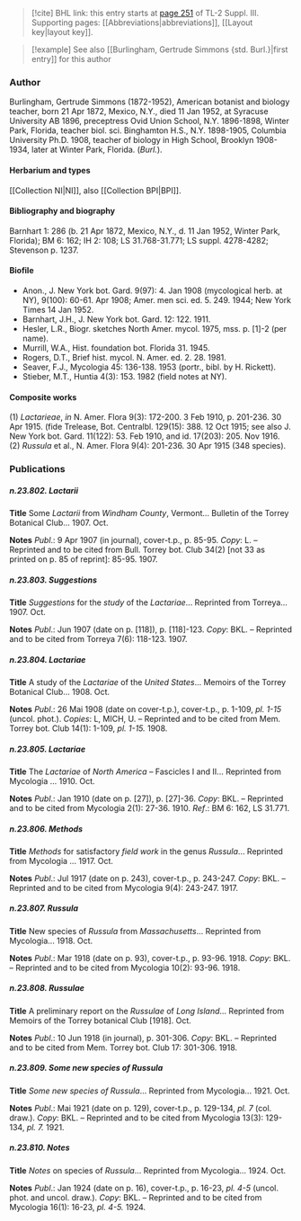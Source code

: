 > [!cite] BHL link: this entry starts at [page 251](https://www.biodiversitylibrary.org/item/103861#page/261/mode/1up) of TL-2 Suppl. III.
> Supporting pages: [[Abbreviations|abbreviations]], [[Layout key|layout key]].

> [!example] See also [[Burlingham, Gertrude Simmons {std. Burl.}|first entry]] for this author

### Author

Burlingham, Gertrude Simmons (1872-1952), American botanist and biology teacher, born 21 Apr 1872, Mexico, N.Y., died 11 Jan 1952, at Syracuse University AB 1896, preceptress Ovid Union School, N.Y. 1896-1898, Winter Park, Florida, teacher biol. sci. Binghamton H.S., N.Y. 1898-1905, Columbia University Ph.D. 1908, teacher of biology in High School, Brooklyn 1908-1934, later at Winter Park, Florida. (*Burl.*).

#### Herbarium and types

[[Collection NI|NI]], also [[Collection BPI|BPI]].

#### Bibliography and biography

Barnhart 1: 286 (b. 21 Apr 1872, Mexico, N.Y., d. 11 Jan 1952, Winter Park, Florida); BM 6: 162; IH 2: 108; LS 31.768-31.771; LS suppl. 4278-4282; Stevenson p. 1237.

#### Biofile

- Anon., J. New York bot. Gard. 9(97): 4. Jan 1908 (mycological herb. at NY), 9(100): 60-61. Apr 1908; Amer. men sci. ed. 5. 249. 1944; New York Times 14 Jan 1952.
- Barnhart, J.H., J. New York bot. Gard. 12: 122. 1911.
- Hesler, L.R., Biogr. sketches North Amer. mycol. 1975, mss. p. \[1\]-2 (per name).
- Murrill, W.A., Hist. foundation bot. Florida 31. 1945.
- Rogers, D.T., Brief hist. mycol. N. Amer. ed. 2. 28. 1981.
- Seaver, F.J., Mycologia 45: 136-138. 1953 (portr., bibl. by H. Rickett).
- Stieber, M.T., Huntia 4(3): 153. 1982 (field notes at NY).

#### Composite works

(1) *Lactarieae*, *in* N. Amer. Flora 9(3): 172-200. 3 Feb 1910, p. 201-236. 30 Apr 1915. (fide Trelease, Bot. Centralbl. 129(15): 388. 12 Oct 1915; see also J. New York bot. Gard. 11(122): 53. Feb 1910, and id. 17(203): 205. Nov 1916.
(2) *Russula* et al., N. Amer. Flora 9(4): 201-236. 30 Apr 1915 (348 species).

### Publications

##### n.23.802. Lactarii

**Title**
Some *Lactarii* from *Windham County*, Vermont... Bulletin of the Torrey Botanical Club... 1907. Oct.

**Notes**
*Publ*.: 9 Apr 1907 (in journal), cover-t.p., p. 85-95. *Copy*: L. – Reprinted and to be cited from Bull. Torrey bot. Club 34(2) \[not 33 as printed on p. 85 of reprint\]: 85-95. 1907.

##### n.23.803. Suggestions

**Title**
*Suggestions* for the *study* of the *Lactariae*... Reprinted from Torreya... 1907. Oct.

**Notes**
*Publ*.: Jun 1907 (date on p. \[118\]), p. \[118\]-123. *Copy*: BKL. – Reprinted and to be cited from Torreya 7(6): 118-123. 1907.

##### n.23.804. Lactariae

**Title**
A study of the *Lactariae* of the *United States*... Memoirs of the Torrey Botanical Club... 1908. Oct.

**Notes**
*Publ*.: 26 Mai 1908 (date on cover-t.p.), cover-t.p., p. 1-109, *pl. 1-15* (uncol. phot.). *Copies*: L, MICH, U. – Reprinted and to be cited from Mem. Torrey bot. Club 14(1): 1-109, *pl. 1-15.* 1908.

##### n.23.805. Lactariae

**Title**
The *Lactariae* of *North America* – Fascicles I and II... Reprinted from Mycologia ... 1910. Oct.

**Notes**
*Publ*.: Jan 1910 (date on p. \[27\]), p. \[27\]-36. *Copy*: BKL. – Reprinted and to be cited from Mycologia 2(1): 27-36. 1910.
*Ref*.: BM 6: 162, LS 31.771.

##### n.23.806. Methods

**Title**
*Methods* for satisfactory *field work* in the genus *Russula*... Reprinted from Mycologia ... 1917. Oct.

**Notes**
*Publ*.: Jul 1917 (date on p. 243), cover-t.p., p. 243-247. *Copy*: BKL. – Reprinted and to be cited from Mycologia 9(4): 243-247. 1917.

##### n.23.807. Russula

**Title**
New species of *Russula* from *Massachusetts*... Reprinted from Mycologia... 1918. Oct.

**Notes**
*Publ*.: Mar 1918 (date on p. 93), cover-t.p., p. 93-96. 1918. *Copy*: BKL. – Reprinted and to be cited from Mycologia 10(2): 93-96. 1918.

##### n.23.808. Russulae

**Title**
A preliminary report on the *Russulae* of *Long Island*... Reprinted from Memoirs of the Torrey botanical Club \[1918\]. Oct.

**Notes**
*Publ*.: 10 Jun 1918 (in journal), p. 301-306. *Copy*: BKL. – Reprinted and to be cited from Mem. Torrey bot. Club 17: 301-306. 1918.

##### n.23.809. Some new species of Russula

**Title**
*Some new species of Russula*... Reprinted from Mycologia... 1921. Oct.

**Notes**
*Publ*.: Mai 1921 (date on p. 129), cover-t.p., p. 129-134, *pl. 7* (col. draw.). *Copy*: BKL. – Reprinted and to be cited from Mycologia 13(3): 129-134, *pl. 7.* 1921.

##### n.23.810. Notes

**Title**
*Notes* on species of *Russula*... Reprinted from Mycologia... 1924. Oct.

**Notes**
*Publ*.: Jan 1924 (date on p. 16), cover-t.p., p. 16-23, *pl. 4-5* (uncol. phot. and uncol. draw.).
*Copy*: BKL. – Reprinted and to be cited from Mycologia 16(1): 16-23, *pl. 4-5.* 1924.

